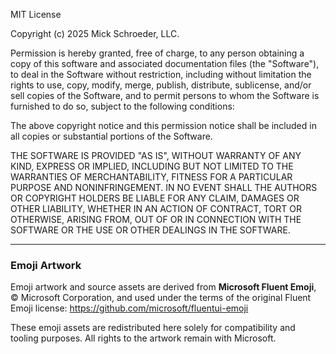 MIT License

Copyright (c) 2025 Mick Schroeder, LLC.

Permission is hereby granted, free of charge, to any person obtaining a copy
of this software and associated documentation files (the "Software"), to deal
in the Software without restriction, including without limitation the rights
to use, copy, modify, merge, publish, distribute, sublicense, and/or sell
copies of the Software, and to permit persons to whom the Software is
furnished to do so, subject to the following conditions:

The above copyright notice and this permission notice shall be included in all
copies or substantial portions of the Software.

THE SOFTWARE IS PROVIDED "AS IS", WITHOUT WARRANTY OF ANY KIND, EXPRESS OR
IMPLIED, INCLUDING BUT NOT LIMITED TO THE WARRANTIES OF MERCHANTABILITY,
FITNESS FOR A PARTICULAR PURPOSE AND NONINFRINGEMENT. IN NO EVENT SHALL THE
AUTHORS OR COPYRIGHT HOLDERS BE LIABLE FOR ANY CLAIM, DAMAGES OR OTHER
LIABILITY, WHETHER IN AN ACTION OF CONTRACT, TORT OR OTHERWISE, ARISING FROM,
OUT OF OR IN CONNECTION WITH THE SOFTWARE OR THE USE OR OTHER DEALINGS IN THE
SOFTWARE.

---

### Emoji Artwork

Emoji artwork and source assets are derived from **Microsoft Fluent Emoji**, 
© Microsoft Corporation, and used under the terms of the original 
Fluent Emoji license:
<https://github.com/microsoft/fluentui-emoji>

These emoji assets are redistributed here solely for compatibility and
tooling purposes. All rights to the artwork remain with Microsoft.